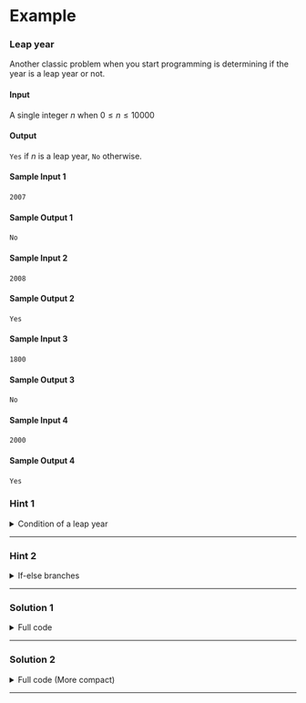 # Example

### Leap year

Another classic problem when you start programming is determining if the year is a leap year or not.

#### Input

A single integer $n$ when $0 \leq n \leq 10000$

#### Output

`Yes` if $n$ is a leap year, `No` otherwise.

#### Sample Input 1

```
2007
```

#### Sample Output 1

```
No
```

#### Sample Input 2

```
2008
```

#### Sample Output 2

```
Yes
```

#### Sample Input 3

```
1800
```

#### Sample Output 3

```
No
```

#### Sample Input 4

```
2000
```

#### Sample Output 4

```
Yes
```

### Hint 1

<details>

<summary>Condition of a leap year</summary>

- If the year is divisible by $4$, it is a leap year
- Unless the year is divisible by $100$, then it is **not** a leap year
- Unless the year is divisible by $400$, then it is a leap year

</details>

<hr/>

### Hint 2

<details>

<summary>If-else branches</summary>

<img src="assets/leap.png">

</details>

<hr/>

### Solution 1

<details>

<summary>Full code</summary>

```c
#include <stdio.h>

int main() {
    int n;
    scanf("%d", &n);

    if (n % 4 != 0) {
        printf("No\n");
    }
    else if (n % 100 != 0) {
        printf("Yes\n");
    }
    else if (n % 400 != 0) {
        printf("No\n");
    }
    else {
        printf("Yes\n");
    }
}
```

</details>

<hr/>

### Solution 2

<details>

<summary>Full code (More compact)</summary>

Different code, same result

```c
#include <stdio.h>

int main() {
    int n;
    scanf("%d", &n);

    if (n % 4 == 0 && (n % 100 != 0 || n % 400 == 0)) {
        printf("Yes\n");
    }
    else {
        printf("No\n");
    }
}
```

</details>

<hr/>